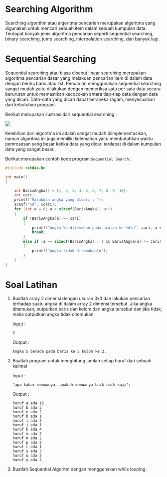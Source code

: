 # Searching Algorithm
Searching algorithm atau algoritma pencarian merupakan algoritma yang digunakan untuk mencari sebuah item dalam sebuah kumpulan data. Terdapat banyak jenis algoritma pencarian seperti sequential searching, binary searching, jump searching, interpolation searching, dan banyak lagi. 
# Sequential Searching
Sequential searching atau biasa disebut linear searching merupakan algoritma pencarian dasar yang melakuan pencarian item di dalam data dengan bentuj baris atau list. Pencarian menggunakan sequential searching sangat mudah yaitu dilakukan dengan memeriksa satu per satu data secara berurutan untuk memastikan kecocokan antara tiap-tiap data dengan data yang dicari. Data-data yang dicari dapat beraneka ragam, menyesuaikan dari kebutuhan program.

Berikut merupakan ilustrasi dari sequential searching :

![](https://www.tutorialspoint.com/data_structures_algorithms/images/linear_search.gif)

Kelebihan dari algoritma ini adalah sangat mudah diimplementasikan, namun algoritma ini juga memiliki kelemahan yaitu membutuhkan waktu pemrosesan yang besar ketika data yang dicari terdapat di dalam kumpulan data yang sangat besar.

Berikut merupakan contoh kode program `Sequential Search` :

``````C
#include <stdio.h>

int main()
{

    int BarisAngka[] = {1, 2, 3, 4, 5, 6, 7, 8, 9, 10};
    int cari;
    printf("Masukkan angka yang dicari : ");
    scanf("%d", &cari);
    for (int a = 0; a < sizeof(BarisAngka); a++)
    {
        if (BarisAngka[a] == cari)
        {
            printf("Angka %d ditemukan pada urutan ke %d\n", cari, a + 1);
            break;
        }
        else if (a == sizeof(BarisAngka) - 1 && BarisAngka[a] != cari)
        {
            printf("Angka tidak ditemukan\n");
        }
    }
}
``````

# Soal Latihan
1. Buatlah array 2 dimensi dengan ukuran 3x3 dan lakukan pencarian terhadap suatu angka di dalam array 2 dimensi tersebut. Jika angka ditemukan, outputkan baris dan kolom dari angka tersebut dan jika tidak, maka outputkan angka tidak ditemukan.
   
   Input :
   ``````
   5
   ``````
   Output :
   ``````
   Angka 5 berada pada baris ke 5 kolom ke 2.
   ``````
2. Buatlah program untuk menghitung jumlah setiap huruf dari sebuah kalimat

   Input : 
   ``````
   "apa kabar semuanya, apakah semuanya baik baik saja";
   ``````
   Output :
   ``````
   huruf a ada 15
   huruf b ada 3
   huruf e ada 2
   huruf h ada 1
   huruf i ada 2
   huruf j ada 1
   huruf k ada 4
   huruf m ada 2
   huruf n ada 2
   huruf p ada 2
   huruf r ada 1
   huruf s ada 3
   huruf u ada 2
   huruf y ada 2
   ``````

3. Buatlah Sequential Algoritm dengan menggunakan while looping.
